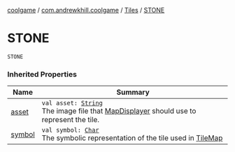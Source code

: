[coolgame](../../index.md) / [com.andrewkhill.coolgame](../index.md) / [Tiles](index.md) / [STONE](./-s-t-o-n-e.md)

# STONE

`STONE`

### Inherited Properties

| Name | Summary |
|---|---|
| [asset](asset.md) | `val asset: `[`String`](https://kotlinlang.org/api/latest/jvm/stdlib/kotlin/-string/index.html)<br>The image file that [MapDisplayer](../-map-displayer/index.md) should use to represent the tile. |
| [symbol](symbol.md) | `val symbol: `[`Char`](https://kotlinlang.org/api/latest/jvm/stdlib/kotlin/-char/index.html)<br>The symbolic representation of the tile used in [TileMap](../-tile-map/index.md) |
